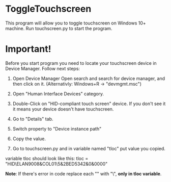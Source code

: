 # ToggleTouchscreen
This program will allow you to toggle touchscreen on Windows 10+ machine. Run touchscreen.py to start the program.

# Important!
Before you start program you need to locate your touchscreen device in Device Manager. Follow next steps:

1. Open Device Manager
   Open search and search for device manager, and then click on it. (Alternativly: Windows+R -> "devmgmt.msc")

2. Open "Human Interface Devices" category.

3. Double-Click on "HID-compliant touch screen" device.
   If you don't see it it means your device doesn't have touchscreen.

4. Go to "Details" tab.

5. Switch property to "Device instance path"

6. Copy the value.

7. Go to touchscreen.py and in variable named "tloc" put value you copied.

variable tloc should look like this: 
tloc = "HID\ELAN9008&COL01\\5&2BED5342&0&0000"

**Note**: If there's error in code replace each "\" with "\\", **only in tloc variable**.
